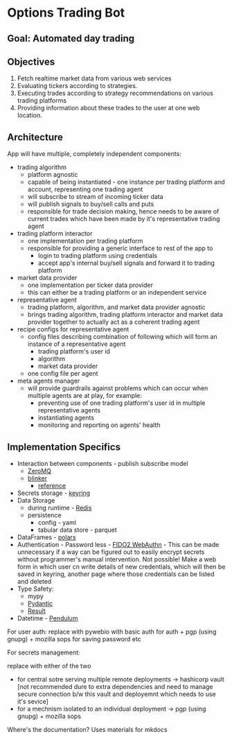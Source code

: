 # Options Trading Bot

## Goal: Automated day trading

## Objectives

1. Fetch realtime market data from various web services
2. Evaluating tickers according to strategies.
3. Executing trades according to strategy recommendations on various trading platforms
4. Providing information about these trades to the user at one web location.

## Architecture

App will have multiple, completely independent components:

- trading algorithm
  - platform agnostic
  - capable of being instantiated - one instance per trading platform and account, representing one trading agent
  - will subscribe to stream of incoming ticker data
  - will publish signals to buy/sell calls and puts
  - responsible for trade decision making, hence needs to be aware of current trades which have been made by it's representative trading agent
- trading platform interactor
  - one implementation per trading platform
  - responsible for providing a generic interface to rest of the app to
    - login to trading platform using credentials
    - accept app's internal buy/sell signals and forward it to trading platform
- market data provider
  - one implementation per ticker data provider
  - this can either be a trading platform or an independent service
- representative agent
  - trading platform, algorithm, and market data provider agnostic
  - brings trading algorithm, trading platform interactor and market data provider together to actually act as a coherent trading agent
- recipe configs for representative agent
  - config files describing combination of following which will form an instance of a representative agent
    - trading platform's user id
    - algorithm
    - market data provider
  - one config file per agent
- meta agents manager
  - will provide guardrails against problems which can occur when multiple agents are at play, for example:
    - preventing use of one trading platform's user id in multiple representative agents
    - instantiating agents
    - monitoring and reporting on agents' health

## Implementation Specifics

- Interaction between components - publish subscribe model
  - [ZeroMQ](https://zeromq.org/)
  - [blinker](https://pypi.org/project/blinker/)
    - [reference](https://stackoverflow.com/questions/1092531/which-python-packages-offer-a-stand-alone-event-system)
- Secrets storage - [keyring](https://pypi.org/project/keyring/)
- Data Storage
  - during runtime - [Redis](https://redis.io/)
  - persistence
    - config - yaml
    - tabular data store - parquet
- DataFrames - [polars](https://pola.rs/)
- Authentication - Password less - [FIDO2 WebAuthn](https://pypi.org/project/webauthn/) - This can be made unnecessary if a way can be figured out to easily encrypt secrets without programmer's manual intervention. Not possible! Make a web form in which user cn write details of new credentials, which will then be saved in keyring, another page where those credentials can be listed and deleted
- Type Safety:
  - mypy
  - [Pydantic](https://docs.pydantic.dev/latest/)
  - [Result](https://pypi.org/project/result/)
- Datetime - [Pendulum](https://pendulum.eustace.io/)

For user auth: replace with pywebio with basic auth for auth + pgp (using gnupg) + mozilla sops for saving password etc

For secrets management:

replace with either of the two

- for central sotre serving multiple remote deployments -> hashicorp vault [not recommended dure to extra dependencies and need to manage secure connection b/w this vault and deployemnt which needs to use it's sevice]
- for a mechnism isolated to an individual deployment -> pgp (using gnupg) + mozilla sops

Where's the documentation?
Uses materials for mkdocs
